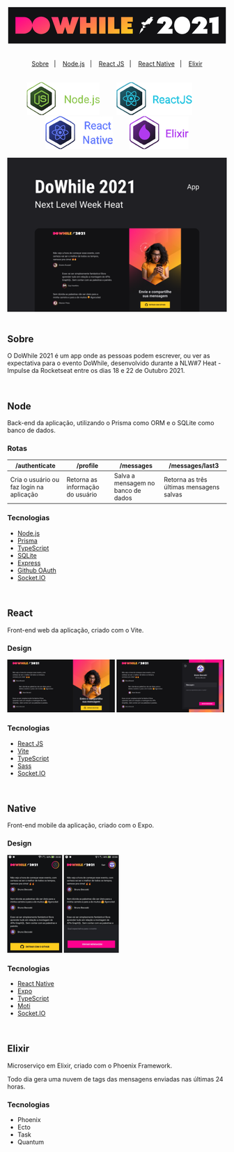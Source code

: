 <div align="center">
  <img src=".github/logo.png" alt="Logo DoWhile 2021" />
</div>

<br/>
<br/>

<div align="center">
  <a href="#sobre">Sobre</a>&nbsp;&nbsp;&nbsp;|&nbsp;&nbsp;&nbsp;
  <a href="#node">Node.js</a>&nbsp;&nbsp;&nbsp;|&nbsp;&nbsp;&nbsp;
  <a href="#react">React JS</a>&nbsp;&nbsp;&nbsp;|&nbsp;&nbsp;&nbsp;
  <a href="#native">React Native</a>&nbsp;&nbsp;&nbsp;|&nbsp;&nbsp;&nbsp;
  <a href="#elixir">Elixir</a>
</div>

<br/>
<br/>

<div align="center">
  <img src=".github/node.png" alt="Logo Node.js" height="75px" />
  &nbsp;&nbsp;&nbsp;&nbsp;&nbsp;&nbsp;&nbsp;&nbsp; 
  <img src=".github/react.png" alt="Logo React JS" height="75px" />
  &nbsp;&nbsp;&nbsp;&nbsp;&nbsp;&nbsp;&nbsp;&nbsp; 
  <img src=".github/native.png" alt="Logo React Native" height="75px" />
  &nbsp;&nbsp;&nbsp;&nbsp;&nbsp;&nbsp;&nbsp;&nbsp; 
  <img src=".github/elixir.png" alt="Logo Elixir" height="75px" />
</div>

<br/>

<div align="center">
  <img src=".github/capa.png" alt="Capa DoWhile 2021"/>
</div>

<br/>

## Sobre
O DoWhile 2021 é um app onde as pessoas podem escrever, ou ver as expectativa para o evento DoWhile, desenvolvido durante a NLW#7 Heat - Impulse da Rocketseat entre os dias 18 e 22 de Outubro 2021. 

<br/>

## Node
Back-end da aplicação, utilizando o Prisma como ORM e o SQLite como banco de dados.

### Rotas
/authenticate                            | /profile                         | /messages                          | /messages/last3
---------------------------------------- | -------------------------------- | ---------------------------------- | ----------------------------------------
Cria o usuário ou faz login na aplicação | Retorna as informação do usuário | Salva a mensagem no banco de dados | Retorna as três últimas mensagens salvas
                           

### Tecnologias
* [Node.js](https://nodejs.org/en/)
* [Prisma](https://www.prisma.io)
* [TypeScript](https://www.typescriptlang.org)
* [SQLite](https://www.sqlite.org)
* [Express](https://expressjs.com)
* [Github OAuth](https://docs.github.com/en/developers/apps/building-oauth-apps/authorizing-oauth-apps)
* [Socket.IO](https://socket.io)

<br/>

## React
Front-end web da aplicação, criado com o Vite.

### Design
<div>
  <img src=".github/react_home.png" alt="React Home" width="49%" />
  <img src=".github/react_homeLogin.png" alt="React Home Login" width="49%" />
</div>
  
### Tecnologias
* [React JS](https://reactjs.org)
* [Vite](https://vitejs.dev)
* [TypeScript](https://www.typescriptlang.orgs)
* [Sass](https://sass-lang.com)
* [Socket.IO](https://socket.io)

<br/>

## Native
Front-end mobile da aplicação, criado com o Expo.

### Design
<div>
  <img src=".github/native_home.png" alt="React Home" width="25%" />
  <img src=".github/native_homeLogin.png" alt="React Home Login" width="25%" />
</div>
  
### Tecnologias
* [React Native](https://reactnative.dev)
* [Expo](https://expo.dev)
* [TypeScript](https://www.typescriptlang.org)
* [Moti](https://moti.fyi)
* [Socket.IO](https://socket.io)

<br/>

## Elixir
Microserviço em Elixir, criado com o Phoenix Framework.

Todo dia gera uma nuvem de tags das mensagens enviadas nas últimas 24 horas.

### Tecnologias
* Phoenix
* Ecto
* Task
* Quantum
